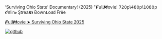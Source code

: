 ‘Surviving Ohio State’ Ðocumentary! (2025) "𝙁u𝗅𝗅𝙈ov𝗂e! 𝟩𝟤𝟢𝗉\𝟦𝟪𝟢𝗉\𝟣𝟢𝟪𝟢𝗉 𝓞nlin𝓮 S͎trea𝙢 Ðownᒪo𝑎d Frêe

[𝙁u𝗅𝗅𝙈ov𝗂e ➤ Surviving Ohio State 2025](https://watching4khdmovies.blogspot.com/2025/06/surviving-ohio-state.html)

<a href="https://watching4khdmovies.blogspot.com/2025/06/surviving-ohio-state.html" rel="nofollow"><img src="https://image.tmdb.org/t/p/w1280/lIQzTlFigckFQpeqVqsKDFcc4uP.jpg" alt="github" data-canonical-src="https://image.tmdb.org/t/p/w1280/lIQzTlFigckFQpeqVqsKDFcc4uP.jpg" style="max-width: 100%;"></a>
